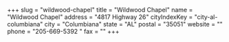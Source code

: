+++
slug = "wildwood-chapel"
title = "Wildwood Chapel"
name = "Wildwood Chapel"
address = "4817 Highway 26"
cityIndexKey = "city-al-columbiana"
city = "Columbiana"
state = "AL"
postal = "35051"
website = ""
phone = "205-669-5392 "
fax = ""
+++
